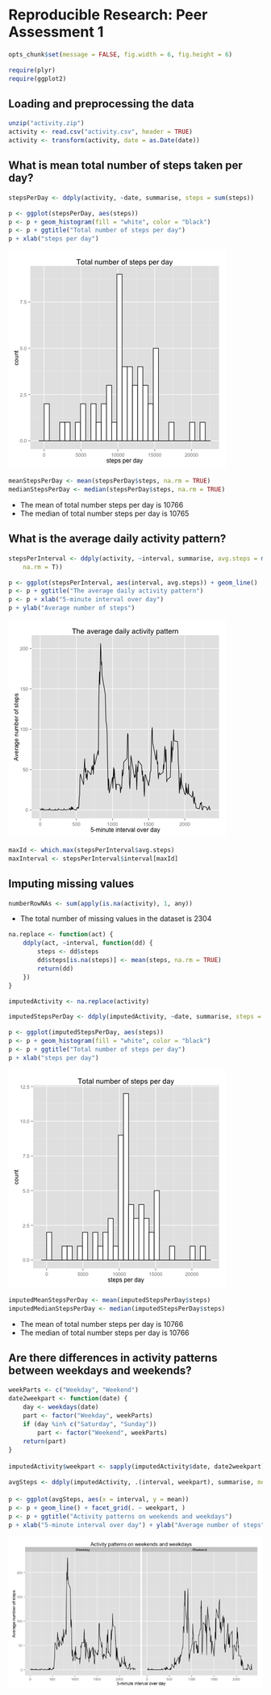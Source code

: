 # Reproducible Research: Peer Assessment 1


```r
opts_chunk$set(message = FALSE, fig.width = 6, fig.height = 6)
```


```r
require(plyr)
require(ggplot2)
```


## Loading and preprocessing the data


```r
unzip("activity.zip")
activity <- read.csv("activity.csv", header = TRUE)
activity <- transform(activity, date = as.Date(date))
```


## What is mean total number of steps taken per day?


```r
stepsPerDay <- ddply(activity, ~date, summarise, steps = sum(steps))
```




```r
p <- ggplot(stepsPerDay, aes(steps))
p <- p + geom_histogram(fill = "white", color = "black")
p <- p + ggtitle("Total number of steps per day")
p + xlab("steps per day")
```

![plot of chunk unnamed-chunk-4](figure/unnamed-chunk-4.png) 



```r
meanStepsPerDay <- mean(stepsPerDay$steps, na.rm = TRUE)
medianStepsPerDay <- median(stepsPerDay$steps, na.rm = TRUE)
```


- The mean of total number steps per day is 10766
- The median of total number steps per day is 10765

## What is the average daily activity pattern?


```r
stepsPerInterval <- ddply(activity, ~interval, summarise, avg.steps = mean(steps, 
    na.rm = T))
```



```r
p <- ggplot(stepsPerInterval, aes(interval, avg.steps)) + geom_line()
p <- p + ggtitle("The average daily activity pattern")
p <- p + xlab("5-minute interval over day")
p + ylab("Average number of steps")
```

![plot of chunk unnamed-chunk-7](figure/unnamed-chunk-7.png) 



```r
maxId <- which.max(stepsPerInterval$avg.steps)
maxInterval <- stepsPerInterval$interval[maxId]
```


## Imputing missing values


```r
numberRowNAs <- sum(apply(is.na(activity), 1, any))
```


- The total number of missing values in the dataset is 2304


```r
na.replace <- function(act) {
    ddply(act, ~interval, function(dd) {
        steps <- dd$steps
        dd$steps[is.na(steps)] <- mean(steps, na.rm = TRUE)
        return(dd)
    })
}
```




```r
imputedActivity <- na.replace(activity)
```



```r
imputedStepsPerDay <- ddply(imputedActivity, ~date, summarise, steps = sum(steps))
```



```r
p <- ggplot(imputedStepsPerDay, aes(steps))
p <- p + geom_histogram(fill = "white", color = "black")
p <- p + ggtitle("Total number of steps per day")
p + xlab("steps per day")
```

![plot of chunk unnamed-chunk-13](figure/unnamed-chunk-13.png) 



```r
imputedMeanStepsPerDay <- mean(imputedStepsPerDay$steps)
imputedMedianStepsPerDay <- median(imputedStepsPerDay$steps)
```


- The mean of total number steps per day is 
10766
- The median of total number steps per day is 
10766

## Are there differences in activity patterns between weekdays and weekends?


```r
weekParts <- c("Weekday", "Weekend")
date2weekpart <- function(date) {
    day <- weekdays(date)
    part <- factor("Weekday", weekParts)
    if (day %in% c("Saturday", "Sunday")) 
        part <- factor("Weekend", weekParts)
    return(part)
}

imputedActivity$weekpart <- sapply(imputedActivity$date, date2weekpart)
```



```r
avgSteps <- ddply(imputedActivity, .(interval, weekpart), summarise, mean = mean(steps))

p <- ggplot(avgSteps, aes(x = interval, y = mean))
p <- p + geom_line() + facet_grid(. ~ weekpart, )
p <- p + ggtitle("Activity patterns on weekends and weekdays")
p + xlab("5-minute interval over day") + ylab("Average number of steps")
```

![plot of chunk unnamed-chunk-16](figure/unnamed-chunk-16.png) 

